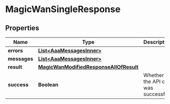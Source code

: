 

# MagicWanSingleResponse


## Properties

| Name | Type | Description | Notes |
|------------ | ------------- | ------------- | -------------|
|**errors** | [**List&lt;AaaMessagesInner&gt;**](AaaMessagesInner.md) |  |  |
|**messages** | [**List&lt;AaaMessagesInner&gt;**](AaaMessagesInner.md) |  |  |
|**result** | [**MagicWanModifiedResponseAllOfResult**](MagicWanModifiedResponseAllOfResult.md) |  |  |
|**success** | **Boolean** | Whether the API call was successful |  |




